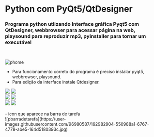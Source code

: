 # Python com PyQt5/QtDesigner

### Programa python utlizando Interface gráfica Pyqt5 com QtDesigner, webbrowser para acessar página na web, playsound para reproduzir mp3, pyinstaller para tornar um executável
<br/>

![phome](https://user-images.githubusercontent.com/96980587/162980521-946433e5-3fb2-42fc-9409-00d9aceec981.jpg)

- Para funcionamento correto do programa é preciso instalar pyqt5, webbrowser, playsound.<br>
- Para edição da interface instale Qtdesigner.

<div>
 <img src="https://user-images.githubusercontent.com/96980587/162981950-078f7607-5dc3-4eae-8b64-784850df858b.png"/>
 <img src="https://user-images.githubusercontent.com/96980587/162982129-0e344c65-d3a0-445a-ac2c-c7061b88154f.jpg"/>
</div>
<div>
  <img src="https://user-images.githubusercontent.com/96980587/162982297-2956eabc-49a9-4e89-8fcd-beb12b77b793.jpg"/>
  <img src="https://user-images.githubusercontent.com/96980587/162982454-73b38d7d-a9b4-445e-9254-9dca2a641e50.jpg"/>
</div>
<div>
  <img src="https://user-images.githubusercontent.com/96980587/162982601-828a052d-8089-40ee-8b0f-12ddfae61192.jpg"/>
  <img src="https://user-images.githubusercontent.com/96980587/162982738-7bb30be0-f7de-439f-b19b-5dda5480edbc.jpg"/>
</div>
</br>
- icon que aparece na barra de tarefa </br>
![pbarradetarefa](https://user-images.githubusercontent.com/96980587/162982904-550988a1-6767-4778-abe5-164d5180393c.jpg)
